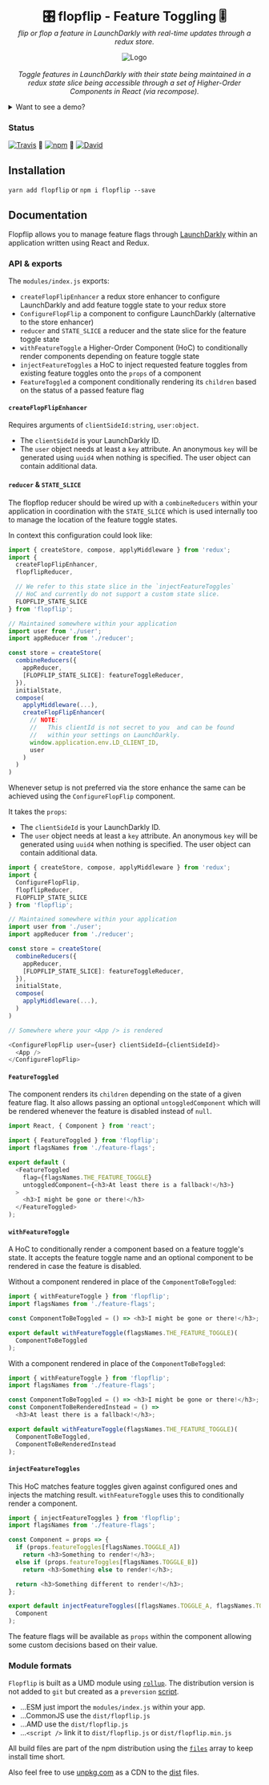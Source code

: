 <p align="center">
  <b style="font-size: 25px">🎛 flopflip - Feature Toggling 🎚</b><br />
  <i>flip or flop a feature in LaunchDarkly with real-time updates through a redux store.</i>
</p>

<p align="center">
  <img alt="Logo" src="https://raw.githubusercontent.com/tdeekens/flopflip/master/logo.png" /><br /><br />
  <i>Toggle features in LaunchDarkly with their state being maintained in a redux state slice being accessible through a set of Higher-Order Components in React (via recompose).</i><br />
</p>

<details>
  <summary>Want to see a demo?</summary>

  <img alt="Logo" src="https://raw.githubusercontent.com/tdeekens/flopflip/master/demo.gif" />
</details>

### Status

[![Travis](https://img.shields.io/travis/tdeekens/flopflip.svg?style=flat-square)](https://travis-ci.org/tdeekens/flopflip) 💎 [![npm](https://img.shields.io/tdeekens/v/flopflip.svg?style=flat-square)]() 💎  [![David](https://img.shields.io/david/tdeekens/flopflip.svg?style=flat-square)]()

## Installation

`yarn add flopflip` or `npm i flopflip --save`

## Documentation

Flopflip allows you to manage feature flags through [LaunchDarkly](https://launchdarkly.com/) within an application written using React and Redux.

### API & exports

The `modules/index.js` exports:

- `createFlopFlipEnhancer` a redux store enhancer to configure LaunchDarkly and add feature toggle state to your redux store
- `ConfigureFlopFlip` a component to configure LaunchDarkly (alternative to the store enhancer)
- `reducer` and `STATE_SLICE` a reducer and the state slice for the feature toggle state
- `withFeatureToggle` a Higher-Order Component (HoC) to conditionally render components depending on feature toggle state
- `injectFeatureToggles` a HoC to inject requested feature toggles from existing feature toggles onto the `props` of a component
- `FeatureToggled` a component conditionally rendering its `children` based on the status of a passed feature flag

#### `createFlopFlipEnhancer`

Requires arguments of `clientSideId:string`, `user:object`.

- The `clientSideId` is your LaunchDarkly ID.
- The `user` object needs at least a `key` attribute. An anonymous `key` will be generated using `uuid4` when nothing is specified. The user object can contain additional data.

#### `reducer` & `STATE_SLICE`

The flopflop reducer should be wired up with a `combineReducers` within your application in coordination with the `STATE_SLICE` which is used internally too to manage the location of the feature toggle states.

In context this configuration could look like:

```js
import { createStore, compose, applyMiddleware } from 'redux';
import {
  createFlopFlipEnhancer,
  flopflipReducer,

  // We refer to this state slice in the `injectFeatureToggles`
  // HoC and currently do not support a custom state slice.
  FLOPFLIP_STATE_SLICE
} from 'flopflip';

// Maintained somewhere within your application
import user from './user';
import appReducer from './reducer';

const store = createStore(
  combineReducers({
    appReducer,
    [FLOPFLIP_STATE_SLICE]: featureToggleReducer,
  }),
  initialState,
  compose(
    applyMiddleware(...),
    createFlopFlipEnhancer(
      // NOTE:
      //   This clientId is not secret to you  and can be found
      //   within your settings on LaunchDarkly.
      window.application.env.LD_CLIENT_ID,
      user
    )
  )
)
```

Whenever setup is not preferred via the store enhance the same can be achieved using the `ConfigureFlopFlip` component.

It takes the `props`:

- The `clientSideId` is your LaunchDarkly ID.
- The `user` object needs at least a `key` attribute. An anonymous `key` will be generated using `uuid4` when nothing is specified. The user object can contain additional data.

```js
import { createStore, compose, applyMiddleware } from 'redux';
import {
  ConfigureFlopFlip,
  flopflipReducer,
  FLOPFLIP_STATE_SLICE
} from 'flopflip';

// Maintained somewhere within your application
import user from './user';
import appReducer from './reducer';

const store = createStore(
  combineReducers({
    appReducer,
    [FLOPFLIP_STATE_SLICE]: featureToggleReducer,
  }),
  initialState,
  compose(
    applyMiddleware(...),
  )
)

// Somewhere where your <App /> is rendered

<ConfigureFlopFlip user={user} clientSideId={clientSideId}>
  <App />
</ConfigureFlopFlip>
```

#### `FeatureToggled`

The component renders its `children` depending on the state of a given feature flag. It also allows passing an optional `untoggledComponent` which will be rendered whenever the feature is disabled instead of `null`.

```js
import React, { Component } from 'react';

import { FeatureToggled } from 'flopflip';
import flagsNames from './feature-flags';

export default (
  <FeatureToggled
    flag={flagsNames.THE_FEATURE_TOGGLE}
    untoggledComponent={<h3>At least there is a fallback!</h3>}
  >
    <h3>I might be gone or there!</h3>
  </FeatureToggled>
);
```

#### `withFeatureToggle`

A HoC to conditionally render a component based on a feature toggle's state. It accepts the feature toggle name and an optional component to be rendered in case the feature is disabled.

Without a component rendered in place of the `ComponentToBeToggled`:

```js
import { withFeatureToggle } from 'flopflip';
import flagsNames from './feature-flags';

const ComponentToBeToggled = () => <h3>I might be gone or there!</h3>;

export default withFeatureToggle(flagsNames.THE_FEATURE_TOGGLE)(
  ComponentToBeToggled
);
```

With a component rendered in place of the `ComponentToBeToggled`:

```js
import { withFeatureToggle } from 'flopflip';
import flagsNames from './feature-flags';

const ComponentToBeToggled = () => <h3>I might be gone or there!</h3>;
const ComponentToBeRenderedInstead = () =>
  <h3>At least there is a fallback!</h3>;

export default withFeatureToggle(flagsNames.THE_FEATURE_TOGGLE)(
  ComponentToBeToggled,
  ComponentToBeRenderedInstead
);
```

#### `injectFeatureToggles`

This HoC matches feature toggles given against configured ones and injects the matching result. `withFeatureToggle` uses this to conditionally render a component.

```js
import { injectFeatureToggles } from 'flopflip';
import flagsNames from './feature-flags';

const Component = props => {
  if (props.featureToggles[flagsNames.TOGGLE_A])
    return <h3>Something to render!</h3>;
  else if (props.featureToggles[flagsNames.TOGGLE_B])
    return <h3>Something else to render!</h3>;

  return <h3>Something different to render!</h3>;
};

export default injectFeatureToggles([flagsNames.TOGGLE_A, flagsNames.TOGGLE_B])(
  Component
);
```

The feature flags will be available as `props` within the component allowing some custom decisions based on their value.

### Module formats

`Flopflip` is built as a UMD module using [`rollup`](https://github.com/tdeekens/flopflip/blob/master/rollup.config.js). The distribution version is not added to `git` but created as a `preversion` [script](https://github.com/tdeekens/flopflip/blob/master/package.json).

- ...ESM just import the `modules/index.js` within your app.
- ...CommonJS use the `dist/flopflip.js`
- ...AMD use the `dist/flopflip.js`
- ...`<script />` link it to `dist/flopflip.js` or `dist/flopflip.min.js`

All build files are part of the npm distribution using the [`files`](https://github.com/tdeekens/flopflip/blob/master/package.json) array to keep install time short.

Also feel free to use [unpkg.com](https://unpkg.com/flopflip@latest/dist/flopflip.min.js) as a CDN to the [dist](https://unpkg.com/flopflip@latest/dist/) files.
